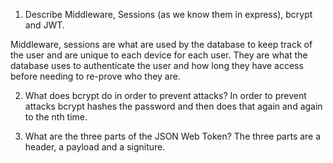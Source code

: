 <!-- Answers to the Short Answer Essay Questions go here -->

1.  Describe Middleware, Sessions (as we know them in express), bcrypt and JWT.

Middleware, sessions are what are used by the database to keep track of the user and are unique to each device for each user. They are what the database uses to authenticate the user and how long they have access before needing to re-prove who they are. 

2.  What does bcrypt do in order to prevent attacks?
In order to prevent attacks bcrypt hashes the password and then does that again and again to the nth time. 

3.  What are the three parts of the JSON Web Token?
The three parts are a header, a payload and a signiture.


